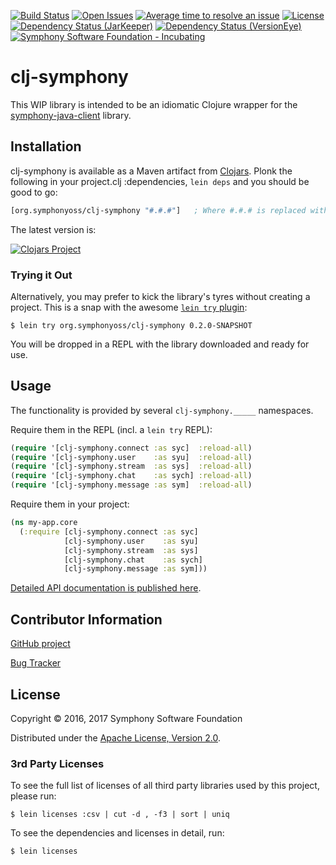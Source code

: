 [![Build Status](https://travis-ci.org/symphonyoss/clj-symphony.svg?branch=master)](https://travis-ci.org/symphonyoss/clj-symphony)
[![Open Issues](https://img.shields.io/github/issues/symphonyoss/clj-symphony.svg)](https://github.com/symphonyoss/clj-symphony/issues)
[![Average time to resolve an issue](http://isitmaintained.com/badge/resolution/symphonyoss/clj-symphony.svg)](http://isitmaintained.com/project/symphonyoss/clj-symphony "Average time to resolve an issue")
[![License](https://img.shields.io/github/license/symphonyoss/clj-symphony.svg)](https://github.com/symphonyoss/clj-symphony/blob/master/LICENSE)
[![Dependency Status (JarKeeper)](http://jarkeeper.com/symphonyoss/clj-symphony/status.svg)](http://jarkeeper.com/symphonyoss/clj-symphony)
[![Dependency Status (VersionEye)](https://www.versioneye.com/user/projects/588f210f683c11004fc6c8d7/badge.svg?style=flat-round)](https://www.versioneye.com/user/projects/588f210f683c11004fc6c8d7)
[![Symphony Software Foundation - Incubating](https://cdn.rawgit.com/symphonyoss/contrib-toolbox/master/images/ssf-badge-incubating.svg)](https://symphonyoss.atlassian.net/wiki/display/FM/Incubating)

# clj-symphony

This WIP library is intended to be an idiomatic Clojure wrapper for the [symphony-java-client](https://github.com/symphonyoss/symphony-java-client) library.

## Installation

clj-symphony is available as a Maven artifact from [Clojars](https://clojars.org/org.symphonyoss/clj-symphony).
Plonk the following in your project.clj :dependencies, `lein deps` and you should be good to go:

```clojure
[org.symphonyoss/clj-symphony "#.#.#"]   ; Where #.#.# is replaced with an actual version number
```

The latest version is:

[![Clojars Project](https://img.shields.io/clojars/v/org.symphonyoss/clj-symphony.svg)](https://clojars.org/org.symphonyoss/clj-symphony)

### Trying it Out
Alternatively, you may prefer to kick the library's tyres without creating a project.  This is a snap with the awesome [`lein try` plugin](https://github.com/rkneufeld/lein-try):

```shell
$ lein try org.symphonyoss/clj-symphony 0.2.0-SNAPSHOT
```

You will be dropped in a REPL with the library downloaded and ready for use.

## Usage

The functionality is provided by several `clj-symphony._____` namespaces.

Require them in the REPL (incl. a `lein try` REPL):

```clojure
(require '[clj-symphony.connect :as syc]  :reload-all)
(require '[clj-symphony.user    :as syu]  :reload-all)
(require '[clj-symphony.stream  :as sys]  :reload-all)
(require '[clj-symphony.chat    :as sych] :reload-all)
(require '[clj-symphony.message :as sym]  :reload-all)
```

Require them in your project:

```clojure
(ns my-app.core
  (:require [clj-symphony.connect :as syc]
            [clj-symphony.user    :as syu]
            [clj-symphony.stream  :as sys]
            [clj-symphony.chat    :as sych]
            [clj-symphony.message :as sym]))
```

[Detailed API documentation is published here](https://symphonyoss.github.io/clj-symphony/).

## Contributor Information

[GitHub project](https://github.com/symphonyoss/clj-symphony)

[Bug Tracker](https://github.com/symphonyoss/clj-symphony/issues)

## License

Copyright © 2016, 2017 Symphony Software Foundation

Distributed under the [Apache License, Version 2.0](http://www.apache.org/licenses/LICENSE-2.0).

### 3rd Party Licenses

To see the full list of licenses of all third party libraries used by this project, please run:

```shell
$ lein licenses :csv | cut -d , -f3 | sort | uniq
```

To see the dependencies and licenses in detail, run:

```shell
$ lein licenses
```
